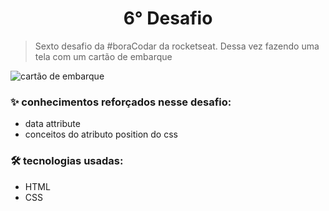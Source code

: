 <h1 align="center"> 6° Desafio </h1>

> Sexto desafio da #boraCodar da rocketseat. Dessa vez fazendo uma tela com um cartão de embarque

![cartão de embarque](https://user-images.githubusercontent.com/108198338/218900456-5543ba11-9bcd-4b10-9fd7-3087b192c2ba.png)

### ✨ conhecimentos reforçados nesse desafio:
+ data attribute
+ conceitos do atributo position do css

### 🛠️ tecnologias usadas:
+ HTML
+ CSS
